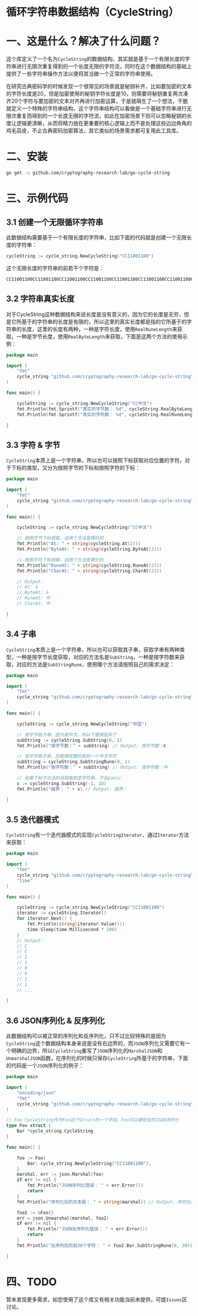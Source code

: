 # 循环字符串数据结构（CycleString）

# 一、这是什么？解决了什么问题？

这个库定义了一个名为`CycleString`的数据结构，其实就是基于一个有限长度的字符串进行无限次重复得到的一个长度无限的字符流，同时在这个数据结构的基础上提供了一些字符串操作方法以便将其当做一个正常的字符串使用。

在研究古典密码学的时候发现一个很常见的场景就是秘钥补齐，比如要加密的文本的字符长度是20，但是加密使用的秘钥字符长度是10，则需要将秘钥重复两次凑齐20个字符与要加密的文本对齐再进行加密运算，于是就萌生了一个想法，干脆就定义一个特殊的字符串结构，这个字符串结构可以看做是一个基础字符串进行无限次重复而得到的一个长度无限的字符流，如此在加密场景下则可以忽略秘钥的长度让逻辑更清晰，从而将精力放在更重要的核心逻辑上而不是处理这些边边角角的鸡毛蒜皮，不止古典密码加密算法，其它类似的场景需求都可复用此工具库。

# 二、安装

```bash
go get -u github.com/cryptography-research-lab/go-cycle-string
```

# 三、示例代码

## 3.1 创建一个无限循环字符串

此数据结构需要基于一个有限长度的字符串，比如下面的代码就是创建一个无限长度的字符串：

```go
cycleString := cycle_string.NewCycleString("CC11001100")
```

这个无限长度的字符串的前若干个字符是：

```text
CC11001100CC11001100CC11001100CC11001100CC11001100CC11001100CC11001100CC11001100CC11001100CC11001100CC11001100CC11001100CC11001100CC11001100CC11001100CC11001100CC11001100CC11001100CC11001100CC11001100CC11001100CC11001100CC11001100CC11001100CC11001100CC11001100CC11001100CC11001100CC11001100CC11001100CC11001100CC11001100CC11001100CC11001100CC11001100CC11001100CC11001100CC11001100CC11001100CC11001100
```

## 3.2 字符串真实长度

对于CycleString这种数据结构来说长度是没有意义的，因为它的长度是无穷，但是它所基于的字符串的长度是有限的，所以这里的真实长度都是指的它所基于的字符串的长度，这里的长度有两种，一种是字符长度，使用`RealRuneLength`来获取，一种是字节长度，使用`RealByteLength`来获取，下面是这两个方法的使用示例：

```go
package main

import (
	"fmt"
	cycle_string "github.com/cryptography-research-lab/go-cycle-string"
)

func main() {

	cycleString := cycle_string.NewCycleString("CC中文")
	fmt.Println(fmt.Sprintf("真实的字节数： %d", cycleString.RealByteLength())) // Output: 真实的字节数： 8
	fmt.Println(fmt.Sprintf("真实的字符数： %d", cycleString.RealRuneLength())) // Output: 真实的字符数： 4

}
```

## 3.3 字符 & 字节

`CycleString`本质上是一个字符串，所以也可以按照下标获取对应位置的字符，对于下标的类型，又分为按照字节的下标和按照字符的下标：

```go
package main

import (
	"fmt"
	cycle_string "github.com/cryptography-research-lab/go-cycle-string"
)

func main() {

	cycleString := cycle_string.NewCycleString("CC中文")

	// 按照字节下标获取，这两个方法是等价的
	fmt.Println("At: " + string(cycleString.At(2)))
	fmt.Println("ByteAt: " + string(cycleString.ByteAt(2)))

	// 按照字符下标获取，这两个方法是等价的
	fmt.Println("RuneAt: " + string(cycleString.RuneAt(2)))
	fmt.Println("CharAt: " + string(cycleString.CharAt(2)))

	// Output:
	// At: ä
	// ByteAt: ä
	// RuneAt: 中
	// CharAt: 中

}
```

## 3.4 子串 

`CycleString`本质上是一个字符串，所以也可以获取其子串，获取字串有两种类型，一种是按字节长度获取，对应的方法名是`SubString`，一种是按字符数来获取，对应的方法是`SubStringRune`，使用哪个方法请按照自己的需求决定：

```go
package main

import (
	"fmt"
	cycle_string "github.com/cryptography-research-lab/go-cycle-string"
)

func main() {

	cycleString := cycle_string.NewCycleString("中国")

	// 按字节取子串，因为是中文，所以下面就乱码了
	subString := cycleString.SubString(0, 1)
	fmt.Println("按字节数：" + subString) // Output: 按字节数：�

	// 按字符取子串，则能够完整的取到一个中文字符 
	subString = cycleString.SubStringRune(0, 1)
	fmt.Println("按字符数：" + subString) // Output: 按字符数：中

	// 如果下标不合法的话则取到空字符串，不会panic
	s := cycleString.SubString(-1, 10)
	fmt.Println("越界： " + s) // Output: 越界：

}
```

## 3.5 迭代器模式

`CycleString`有一个迭代器模式的实现`CycleStringIterator`，通过`Iterator`方法来获取：

```go
package main

import (
	"fmt"
	cycle_string "github.com/cryptography-research-lab/go-cycle-string"
	"time"
)

func main() {

	cycleString := cycle_string.NewCycleString("CC11001100")
	iterator := cycleString.Iterator()
	for iterator.Next() {
		fmt.Println(string(iterator.Value()))
		time.Sleep(time.Millisecond * 100)
	}
	// Output:
	// C
	// C
	// 1
	// 1
	// 0
	// 0
	// 1
	// 1
	// ...

}
```

## 3.6 JSON序列化 & 反序列化 

此数据结构可以被正常的序列化和反序列化，只不过比较特殊的是因为`CycleString`这个数据结构本身来说是没有右边界的，而`JSON`序列化又需要它有一个明确的边界，所以`CycleString`重写了`JSON`序列化的`MarshalJSON`和`UnmarshalJSON`函数，在序列化的时候只保存`CycleString`所基于的字符串，下面的代码是一个`JSON`序列化的例子：

```go
package main

import (
	"encoding/json"
	"fmt"
	cycle_string "github.com/cryptography-research-lab/go-cycle-string"
)

// Foo CycleString作为Foo这个Struct的一个字段，Foo可以被安全的JSON序列化
type Foo struct {
	Bar *cycle_string.CycleString
}

func main() {

	foo := Foo{
		Bar: cycle_string.NewCycleString("CC11001100"),
	}
	marshal, err := json.Marshal(foo)
	if err != nil {
		fmt.Println("JSON序列化错误： " + err.Error())
		return
	}
	fmt.Println("序列化后的文本是： " + string(marshal)) // Output: 序列化后的文本是： {"Bar":{"CycleStringBaseString":"CC11001100"}}

	foo2 := &Foo{}
	err = json.Unmarshal(marshal, foo2)
	if err != nil {
		fmt.Println("JSON反序列化错误： " + err.Error())
		return
	}
	fmt.Println("反序列后的前30个字符： " + foo2.Bar.SubStringRune(0, 30)) // Output: 反序列后的前30个字符： CC11001100CC11001100CC11001100

}
```

# 四、TODO 

暂未发现更多需求，如您使用了这个库又有相关功能当前未提供，可提`Issues`区讨论。

